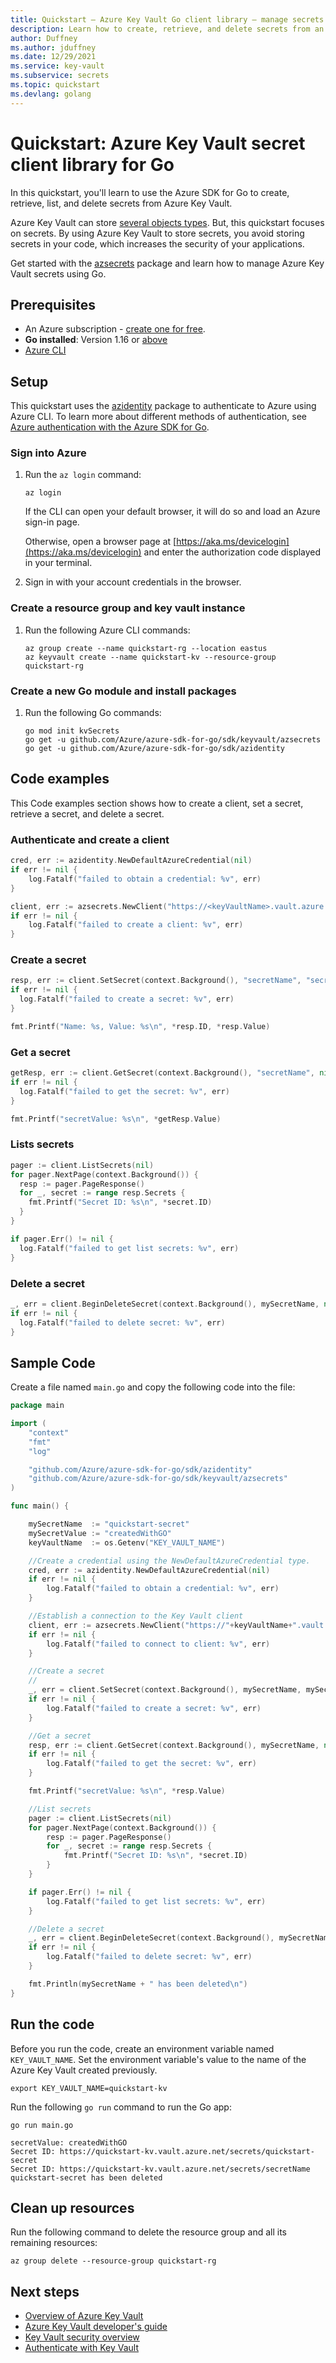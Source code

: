 ```yaml
---
title: Quickstart – Azure Key Vault Go client library – manage secrets
description: Learn how to create, retrieve, and delete secrets from an Azure key vault using the Go client library 
author: Duffney
ms.author: jduffney
ms.date: 12/29/2021
ms.service: key-vault
ms.subservice: secrets
ms.topic: quickstart
ms.devlang: golang
---
```


# Quickstart: Azure Key Vault secret client library for Go

In this quickstart, you'll learn to use the Azure SDK for Go to create, retrieve, list, and delete secrets from Azure Key Vault.

 Azure Key Vault can store [several objects types](/azure/key-vault/general/about-keys-secrets-certificates#object-types). But, this quickstart focuses on secrets. By using Azure Key Vault to store secrets, you avoid storing secrets in your code, which increases the security of your applications. 

Get started with the [azsecrets](https://pkg.go.dev/github.com/Azure/azure-sdk-for-go/sdk/keyvault/azsecrets) package and learn how to manage Azure Key Vault secrets using Go.

## Prerequisites

- An Azure subscription - [create one for free](https://azure.microsoft.com/free/?WT.mc_id=A261C142F).
- **Go installed**: Version 1.16 or [above](https://golang.org/dl/)
- [Azure CLI](/cli/azure/install-azure-cli)

## Setup

This quickstart uses the [azidentity](https://pkg.go.dev/github.com/Azure/azure-sdk-for-go/sdk/azidentity) package to authenticate to Azure using Azure CLI. To learn more about different methods of authentication, see [Azure authentication with the Azure SDK for Go](/azure/developer/go/azure-sdk-authentication).

###  Sign into Azure

1. Run the `az login` command:

    ```azurecli-interactive
    az login
    ```

    If the CLI can open your default browser, it will do so and load an Azure sign-in page.

    Otherwise, open a browser page at [https://aka.ms/devicelogin](https://aka.ms/devicelogin) and enter the
    authorization code displayed in your terminal.

2. Sign in with your account credentials in the browser.

### Create a resource group and key vault instance

1. Run the following Azure CLI commands:

	```azurecli
	az group create --name quickstart-rg --location eastus
	az keyvault create --name quickstart-kv --resource-group quickstart-rg
	```

### Create a new Go module and install packages

1. Run the following Go commands:

	```azurecli
	go mod init kvSecrets
	go get -u github.com/Azure/azure-sdk-for-go/sdk/keyvault/azsecrets
	go get -u github.com/Azure/azure-sdk-for-go/sdk/azidentity
	```

## Code examples

This Code examples section shows how to create a client, set a secret, retrieve a secret, and delete a secret.

### Authenticate and create a client

```go
cred, err := azidentity.NewDefaultAzureCredential(nil)
if err != nil {
    log.Fatalf("failed to obtain a credential: %v", err)
}

client, err := azsecrets.NewClient("https://<keyVaultName>.vault.azure.net/", cred, nil)
if err != nil {
    log.Fatalf("failed to create a client: %v", err)
}
```

### Create a secret

```go
resp, err := client.SetSecret(context.Background(), "secretName", "secretValue", nil)
if err != nil {
  log.Fatalf("failed to create a secret: %v", err)
}

fmt.Printf("Name: %s, Value: %s\n", *resp.ID, *resp.Value)
```

### Get a secret

```go
getResp, err := client.GetSecret(context.Background(), "secretName", nil)
if err != nil {
  log.Fatalf("failed to get the secret: %v", err)
}

fmt.Printf("secretValue: %s\n", *getResp.Value)
```

### Lists secrets

```go
pager := client.ListSecrets(nil)
for pager.NextPage(context.Background()) {
  resp := pager.PageResponse()
  for _, secret := range resp.Secrets {
    fmt.Printf("Secret ID: %s\n", *secret.ID)
  }
}

if pager.Err() != nil {
  log.Fatalf("failed to get list secrets: %v", err)
}
```

### Delete a secret

```go
_, err = client.BeginDeleteSecret(context.Background(), mySecretName, nil)
if err != nil {
  log.Fatalf("failed to delete secret: %v", err)
}
```

## Sample Code

Create a file named `main.go` and copy the following code into the file:

```go
package main

import (
	"context"
	"fmt"
	"log"

	"github.com/Azure/azure-sdk-for-go/sdk/azidentity"
	"github.com/Azure/azure-sdk-for-go/sdk/keyvault/azsecrets"
)

func main() {

	mySecretName  := "quickstart-secret"
	mySecretValue := "createdWithGO"
    keyVaultName  := os.Getenv("KEY_VAULT_NAME")

	//Create a credential using the NewDefaultAzureCredential type.
	cred, err := azidentity.NewDefaultAzureCredential(nil)
	if err != nil {
		log.Fatalf("failed to obtain a credential: %v", err)
	}

	//Establish a connection to the Key Vault client
	client, err := azsecrets.NewClient("https://"+keyVaultName+".vault.azure.net/", cred, nil)
	if err != nil {
		log.Fatalf("failed to connect to client: %v", err)
	}

	//Create a secret
	//
	_, err = client.SetSecret(context.Background(), mySecretName, mySecretValue, nil)
	if err != nil {
		log.Fatalf("failed to create a secret: %v", err)
	}

	//Get a secret
	resp, err := client.GetSecret(context.Background(), mySecretName, nil)
	if err != nil {
		log.Fatalf("failed to get the secret: %v", err)
	}

	fmt.Printf("secretValue: %s\n", *resp.Value)

	//List secrets
	pager := client.ListSecrets(nil)
	for pager.NextPage(context.Background()) {
		resp := pager.PageResponse()
		for _, secret := range resp.Secrets {
			fmt.Printf("Secret ID: %s\n", *secret.ID)
		}
	}

	if pager.Err() != nil {
		log.Fatalf("failed to get list secrets: %v", err)
	}

	//Delete a secret
	_, err = client.BeginDeleteSecret(context.Background(), mySecretName, nil)
	if err != nil {
		log.Fatalf("failed to delete secret: %v", err)
	}

	fmt.Println(mySecretName + " has been deleted\n")
}
```

## Run the code

Before you run the code, create an environment variable named `KEY_VAULT_NAME`. Set the environment variable's value to the name of the Azure Key Vault created previously.

```azurecli
export KEY_VAULT_NAME=quickstart-kv
```

Run the following `go run` command to run the Go app:

```azurecli
go run main.go
```

```output
secretValue: createdWithGO
Secret ID: https://quickstart-kv.vault.azure.net/secrets/quickstart-secret
Secret ID: https://quickstart-kv.vault.azure.net/secrets/secretName
quickstart-secret has been deleted
```

## Clean up resources

Run the following command to delete the resource group and all its remaining resources:

```azurecli
az group delete --resource-group quickstart-rg
```

## Next steps

- [Overview of Azure Key Vault](../general/overview.md)
- [Azure Key Vault developer's guide](../general/developers-guide.md)
- [Key Vault security overview](../general/security-features.md)
- [Authenticate with Key Vault](../general/authentication.md)
